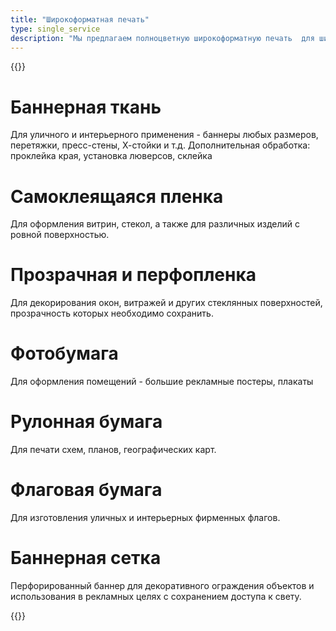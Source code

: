 ```yaml
---
title: "Широкоформатная печать"
type: single_service
description: "Мы предлагаем полноцветную широкоформатную печать  для широкой области применения. А так же печать на самоклеящейся пленке, фотобумаге и распечатку схем и планов большими форматами на бумаге. Работаем по Талдыкоргану и регионам"
---
```


{{<tablewithdescr>}}


# Баннерная ткань

Для уличного и интерьерного применения - баннеры любых размеров,
перетяжки, пресс-стены, Х-стойки и т.д. Дополнительная обработка:
проклейка края, установка люверсов, склейка

# Самоклеящаяся пленка

Для оформления витрин, стекол, а также для различных изделий с ровной
поверхностью.

# Прозрачная и перфопленка

Для декорирования окон, витражей и других стеклянных поверхностей,
прозрачность которых необходимо сохранить.

# Фотобумага

Для оформления помещений - большие рекламные постеры, плакаты

# Рулонная бумага

Для печати схем, планов, географических карт.

# Флаговая бумага

Для изготовления уличных и интерьерных фирменных флагов.

# Баннерная сетка

Перфорированный баннер для декоративного ограждения объектов и
использования в рекламных целях с сохранением доступа к свету.

{{</tablewithdescr>}}
